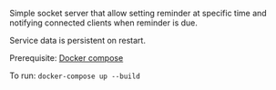 Simple socket server that allow setting reminder at specific time and notifying connected clients when reminder is due.

Service data is persistent on restart.

Prerequisite: [Docker compose](https://docs.docker.com/compose/install/)

To run: `docker-compose up --build`